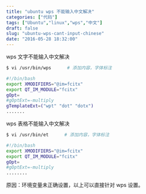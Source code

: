 ```yaml
---
title: "ubuntu wps 不能输入中文解决"
categories: ["代码"]
tags: ["Ubuntu","linux","wps","中文"]
draft: false
slug: "ubuntu-wps-cant-input-chinese"
date: "2016-05-28 18:32:00"
---
```


wps 文字不能输入中文解决
```bash
$ vi /usr/bin/wps      # 添加内容，字体标注
```

```bash
#!/bin/bash
export XMODIFIERS="@im=fcitx"
export QT_IM_MODULE="fcitx"
gOpt=
#gOptExt=-multiply
gTemplateExt=("wpt" "dot" "dotx")
.......
```

wps 表格不能输入中文解决
```bash
$ vi /usr/bin/et      # 添加内容，字体标注
```

```bash
#!/bin/bash
export XMODIFIERS="@im=fcitx"
export QT_IM_MODULE="fcitx"
gOpt=
#gOptExt=-multiply
........
```

原因：环境变量未正确设置，以上可以直接针对 wps 设置。
